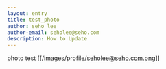 ```yaml
---
layout: entry
title: test_photo
author: seho lee
author-email: seholee@seho.com 
description: How to Update
---
```


photo test
[[/images/profile/seholee@seho.com.png]]

